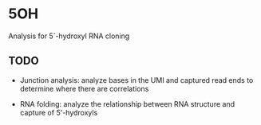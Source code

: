5OH
===

Analysis for 5´-hydroxyl RNA cloning

TODO
----

+ Junction analysis: analyze bases in the UMI and captured read ends to
  determine where there are correlations

+ RNA folding: analyze the relationship between RNA structure and capture
  of 5'-hydroxyls
